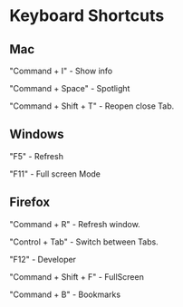 # Keyboard Shortcuts

## Mac

"Command + I" - Show info

"Command + Space" - Spotlight

"Command + Shift + T" - Reopen close Tab.

## Windows

"F5" - Refresh

"F11" - Full screen Mode

## Firefox

"Command + R" - Refresh window.

"Control + Tab" - Switch between Tabs.

"F12" - Developer

"Command + Shift + F" - FullScreen

"Command + B" - Bookmarks
